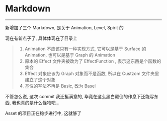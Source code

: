 # Markdown

---

新增加了三个 Markdown, 是关于 Animation, Level, Spirit 的

现在有新点子了, 具体体现在了目录上

> 1. Animation 不应该只有一种实现方式, 它可以是基于 Surface 的 Animation, 也可以是基于 Graph 的 Animation
> 2. 原本的 Effect 文件夹被改为了 EffectFunction , 表示这东西是个函数的集合
> 3. Effect 对象应该为 Graph 对象而不是函数, 所以在 Custzom 文件夹里建立了这个对象
> 4. 基性的写法不再是 Basic, 改为 Basel

不管怎么说, 这次 commit 我还挺满意的, 毕竟在这么黑白颠倒的作息下还能写东西, 我也真的是什么怪物吧... 

Asset 的项目正在稳步进行中, 这就够了